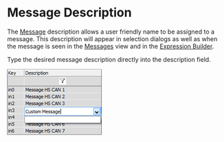 # Message Description

The [Message](../) description allows a user friendly name to be assigned to a message. This description will appear in selection dialogs as well as when the message is seen in the [Messages](../../messages-view/) view and in the [Expression Builder](../../../../shared-features-in-vehicle-spy/shared-features-expression-builder.md).

Type the desired message description directly into the description field.

![Figure 1: The description entered in the Message Editor identifies the message throughout Vehicle Spy.](../../../../.gitbook/assets/spyselectdatabase.gif)
